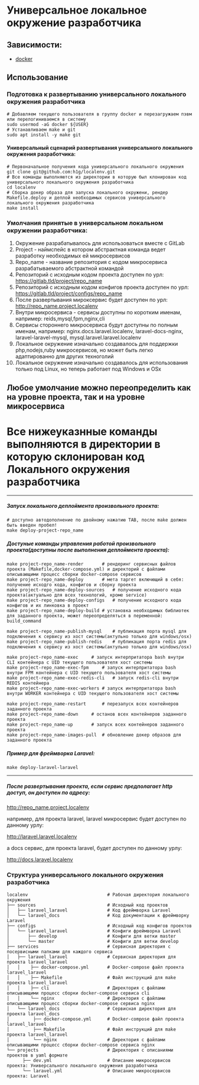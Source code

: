 # Универсальное локальное окружение разработчика
## Зависимости:
 - [docker](https://docs.docker.com/install/)
## Использование
### Подготовка к развертыванию универсального локального окружения разработчика
```shell
# Добавляем текущего пользователя в группу docker и перезагружаем пэвм или перелогиниваемся в систему
sudo usermod -aG docker ${USER}
# Устанавливаем make и git
sudo apt install -y make git
```
#### Универсальный сценарий развертывания универсального локального окружения разработчика:
```shell
# Первоначальное получения кода универсального локального окружения
git clone git@github.com:h1g/localenv.git
# Все команды выполняются из директории в которую был клонирован код универсального локального окружения разработчика
cd localenv
# Сборка докер образа для запуска локального окружени, рендер Makefile.deploy и деплой необходимых сервисов универсального локального окружения разработчика
make install
```
### Умолчания принятые в универсальном локальном окружении разработчика:
1. Окружение разрабатывалось для использоваться вместе с GitLab
2. Project - наймспейс в котором абстрактная команда ведет разработку необходимых ей микросервисов
3. Repo_name - название репозитория с кодом микросервиса разрабатываемого абстрактной командой
4. Репозиторий с исходным кодом проекта доступен по урл: https://gitlab.tld/project/repo_name
5. Репозиторий с исходным кодом конфигов проекта доступен по урл: https://gitlab.tld/project/configs/repo_name
6. После развертывания мироксервис будет доступен по урл: http://repo_name.project.localenv
7. Внутри микросервиса - сервисы доступны по коротким именам, например: reids,mysql,fpm,nginx,cli
8. Сервисы стороннего микросервиса будут доступны по полным именам, например: nginx.docs.laravel.localenv, laravel-docs-nginx, laravel-laravel-mysql, mysql.laravel.laravel.localenv
9. Локальное окружение изначально создавалось для поддержки php,nodejs,ruby микросервисов, но может быть легко адаптированно для других техноголий
10. Локальное окружение изначально создавалось для использования только под Linux, но теперь работает под Windows и OSx

Любое умолчание можно переопределить как на уровне проекта, так и на уровне микросервиса
-----------------

# Все нижеуказнные команды выполняются в директории в которую склонирован код Локального окружения разработчика
-----------------

##### Запуск локального деплоймента произвольного проекта:
```shell
# доступно автодополнение по двойному нажатию TAB, после make должен быть введен пробел!
make deploy-project-repo_name
```

##### Достуные команды управления работой произвольного проекта(доступны после выполнения деплоймента проекта):
```shell
make project-repo_name-render		# рендеринг сервисных файлов проекта (Makefile,docker-compose.yml) и директорий с файлами описывающими процесс сборки docker-compose сервисов
make project-repo_name-deploy		# мета таргет включющий в себя: получение исходго кода, конфигов и сборку проекта
make project-repo_name-deploy-sources	# получение исходного кода проекта(актуально для всех технологий, кроме service)
make project-repo_name-deploy-configs	# получение исходного кода конфигов и их линковка в проект
make project-repo_name-deploy-build	# установка необходимых библиотек для заданного проекта, может переопределяться в переменной: build_command

make project-repo_name-publish-mysql	# публикация порта mysql для подключения к сервису из хост системы(актульно только для windows/osx)
make project-repo_name-publish-redis	# публикация порта redis для подключения к сервису из хост системы(актульно только для windows/osx)

make project-repo_name-exec		# запуск интерпритатора bash внутри CLI контейнера c UID текущего пользователя хост системы
make project-repo_name-exec-fpm		# запуск интерпритатора bash внутри FPM контейнера c UID текущего пользователя хост системы
make project-repo_name-exec-redis-cli	# запуск redis-cli внутри REDIS контейнера
make project-repo_name-exec-workers	# запуск интерпритатора bash внутри WORKER контейнера c UID текущего пользователя хост системы

make project-repo_name-restart		# перезапуск всех контейнеров заданного проекта
make project-repo_name-down		# останов всех контейнеров заданного проекта
make project-repo_name-up		# запуск всех контейнеров заданного проекта
make project-repo_name-images-pull	# обновление докер образов для заданного проекта
```

##### Пример для фреймворка Laravel: 
```shell
make deploy-laravel-laravel
```

-----------------



##### После развертывания проекта, если сервис предполагает http доcтуп, он доступен по адресу:
http://repo_name.project.localenv

например, для проекта laravel, laravel микросервис будет доступен по данному урлу:

http://laravel.laravel.localenv

а docs сервис, для проекта laravel, будет доступен по данному урлу:

http://docs.laravel.localenv

### Структура универсального локального окружения разработчика
```shell
localenv                              # Рабочая директория локального окружения
├── sources                           # Исходный код проектов
│   ├── laravel_laravel               # Код фреймворка Laravel
│   └── laravel_docs                  # Код документации к фреймворку Laravel
├── configs                           # Исходный код конфигов проектов
│   └── laravel_laravel               # Конфиги фреймворка Laravel
│       ├── develop                   # Конфиги для ветки master
│       └── master                    # Конфиги для ветки develop
├── services                          # Сервисная директория с посервисными папками для каждого сервиса
│   ├── laravel_laravel               # Сервисная директория для проекта laravel_laravel
│   │    ├── docker-compose.yml       # Docker-compose файл проекта laravel_laravel
│   │    ├── Makefile                 # Файл инструкций для make проекта laravel_laravel
│   │    ├── cli                      # Директория с файлами описывающими процесс сборки docker-compose сервиса cli
│   │    └── nginx                    # Директория с файлами описывающими процесс сборки docker-compose сервиса nginx
│   └── laravel_docs                  # Сервисная директория для проекта laravel_docs
│         ├── docker-compose.yml      # Docker-compose файл проекта laravel_laravel
│         ├── Makefile                # Файл инструкций для make проекта laravel_laravel
│         └── nginx                   # Директория с файлами описывающими процесс сборки docker-compose сервиса nginx
└── projects                          # Директория с описаниями проектов в yaml формате
      ├── dev.yml                     # Описание микросервисов проекта: Универсального локального окружения разработчика
      └── laravel.yml                 # Описание микросервисов проекта: Laravel
